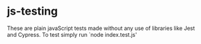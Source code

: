 # js-testing

These are plain javaScript tests made without any use of libraries like Jest and Cypress.
To test simply run `node index.test.js'
